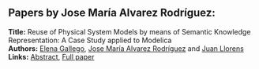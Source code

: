 <h2>Papers by Jose María Alvarez Rodríguez:</h2>
<p>
<b>Title:</b> Reuse of Physical System Models by means of Semantic Knowledge Representation: A Case Study applied to Modelica<br />
<b>Authors:</b> <a href="../authors/author_98.html">Elena Gallego</a>, <a href="../authors/author_4.html">Jose María Alvarez Rodríguez</a> and <a href="../authors/author_186.html">Juan Llorens</a><br />
<b>Links:</b> <a href="../abstracts/abstract_80.pdf">Abstract</a>, <a href="../submissions/ecp15118747_GallegoAlvarezrodriguezLlorens.pdf">Full paper</a>
</p>